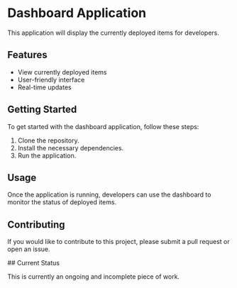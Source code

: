 # Dashboard Application

This application will display the currently deployed items for developers.

## Features

- View currently deployed items
- User-friendly interface
- Real-time updates

## Getting Started

To get started with the dashboard application, follow these steps:

1. Clone the repository.
2. Install the necessary dependencies.
3. Run the application.

## Usage

Once the application is running, developers can use the dashboard to monitor the status of deployed items.

## Contributing

If you would like to contribute to this project, please submit a pull request or open an issue.

## Current Status

This is currently an ongoing and incomplete piece of work.